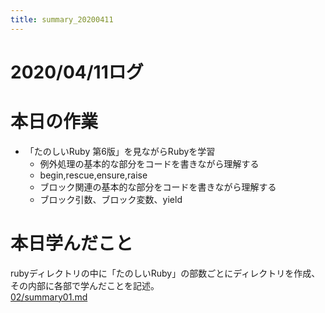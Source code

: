 ```yaml
---
title: summary_20200411
---
```



# 2020/04/11ログ

# 本日の作業

- 「たのしいRuby 第6版」を見ながらRubyを学習
  - 例外処理の基本的な部分をコードを書きながら理解する
  - begin,rescue,ensure,raise
  - ブロック関連の基本的な部分をコードを書きながら理解する
  - ブロック引数、ブロック変数、yield

# 本日学んだこと

rubyディレクトリの中に「たのしいRuby」の部数ごとにディレクトリを作成、
その内部に各部で学んだことを記述。  
[02/summary01.md](https://github.com/Shigi-p/bootcamp/blob/master/ruby/02lets_learn_about_ruby_basic/summary01.md)
